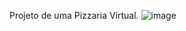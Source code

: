 Projeto de uma Pizzaria Virtual.
![image](https://github.com/user-attachments/assets/50898493-9090-45d0-96ba-a4b787dbe07f)

